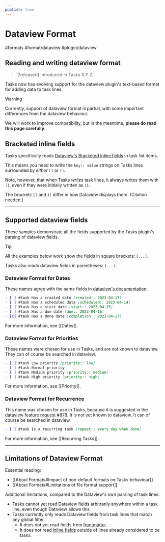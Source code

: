 ```yaml
---
publish: true
---
```


# Dataview Format

<span class="related-pages">#formats #format/dataview #plugin/dataview</span>

## Reading and writing dataview format

> [!released]
> Introduced in Tasks X.Y.Z.

Tasks now has evolving support for the dataview plugin's text-based format for adding data to task lines.

> [!Warning]
> Currently, support of dataview format is partial, with some important differences from the dataview behaviour.
>
> We will work to improve compatibility, but in the meantime, **please do read this page carefully**.

## Bracketed inline fields

Tasks specifically reads [Dataview's Bracketed inline fields](https://blacksmithgu.github.io/obsidian-dataview/annotation/add-metadata/#inline-fields) in task list items.

This means you need to write the `key:: value` strings on Tasks lines surrounded by *either* `[]` or `()`.

Note, however, that when Tasks *writes* task lines, it always writes them with `[]`, even if they were initially written as `()`.

The brackets `[]` and `()` differ in how Dataview displays them. (Citation needed.)

---

## Supported dataview fields

These samples demonstrate all the fields supported by the Tasks plugin's parsing of dataview fields.

> [!Tip]
> All the examples below work show the fields in square brackets: `[...]`.
>
> Tasks also reads dataview fields in parentheses: `(...)`.

### Dataview Format for Dates

These names agree with the same fields in [dataview's documentation](https://blacksmithgu.github.io/obsidian-dataview/annotation/metadata-tasks/#field-shorthands).

```markdown
- [ ] #task Has a created date [created:: 2023-04-17]
- [ ] #task Has a scheduled date [scheduled:: 2023-04-14]
- [ ] #task Has a start date [start:: 2023-04-15]
- [ ] #task Has a due date [due:: 2023-04-16]
- [x] #task Has a done date [completion:: 2023-04-17]
```

For more information, see [[Dates]].

### Dataview Format for Priorities

These names were chosen for use in Tasks, and are not known to dataview. They can of course be searched in dataview.

```markdown
- [ ] #task Low priority [priority:: low]
- [ ] #task Normal priority
- [ ] #task Medium priority [priority:: medium]
- [ ] #task High priority [priority:: high]
```

For more information, see [[Priority]].

### Dataview Format for Recurrence

This name was chosen for use in Tasks, because it is suggested in the [dataview feature request #878](https://github.com/blacksmithgu/obsidian-dataview/issues/878). It is not yet known to dataview. It can of course be searched in dataview.

```markdown
- [ ] #task Is a recurring task [repeat:: every day when done]
```

For more information, see [[Recurring Tasks]].

---

## Limitations of Dataview Format

Essential reading:

- [[About Formats#Impact of non-default formats on Tasks behaviour]]
- [[About Formats#Limitations of file format support]]

Additional limitations, compared to the Dataview's own parsing of task lines:

- Tasks cannot yet read Dataview fields arbitrarily anywhere within a task line, even though Dataview allows this.
- Tasks currently only reads Dataview fields from task lines that match any global filter.
  - It does not yet read fields from [frontmatter](https://blacksmithgu.github.io/obsidian-dataview/annotation/add-metadata/#frontmatter).
  - It does not read [inline fields](https://blacksmithgu.github.io/obsidian-dataview/annotation/add-metadata/#inline-fields) outside of lines already considered to be tasks.
